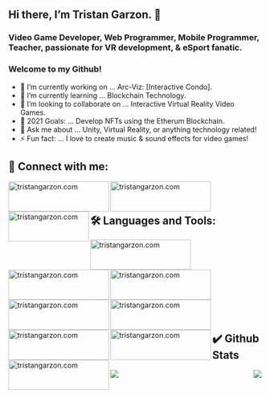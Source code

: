 ## Hi there, I’m Tristan Garzon. 👋
### Video Game Developer, Web Programmer, Mobile Programmer, Teacher, passionate for VR development, & eSport fanatic. 
### Welcome to my Github!

- 🔭 I’m currently working on ... Arc-Viz: [Interactive Condo].
- 🌱 I’m currently learning ... Blockchain Technology.
- 👯 I’m looking to collaborate on ... Interactive Virtual Reality Video Games.
- 🥅 2021 Goals: ... Develop NFTs using the Etherum Blockchain.
- 💬 Ask me about ... Unity, Virtual Reality, or anything technology related!
- ⚡ Fun fact: ... I love to create music & sound effects for video games!

## 🤝 Connect with me:
<img align="left" alt="tristangarzon.com" width="200px" height="60px" src="https://img.shields.io/badge/website-000000?style=for-the-badge&logo=About.me&logoColor=white"/>
<img align="left" alt="tristangarzon.com" width="200px" height="60px" src="https://img.shields.io/badge/LinkedIn-0077B5?style=for-the-badge&logo=linkedin&logoColor=white" />
<img align="left" alt="tristangarzon.com" width="160px" height="60px" src="https://img.shields.io/badge/Gmail-D14836?style=for-the-badge&logo=gmail&logoColor=white" />


<br/>

<br/>

## 🛠️ Languages and Tools:
<img align="left" alt="tristangarzon.com" width="200px" height="60px" src="https://img.shields.io/badge/C%23-239120?style=for-the-badge&logo=c-sharp&logoColor=white" />
<img align="left" alt="tristangarzon.com" width="200px" height="60px" src="https://img.shields.io/badge/C%2B%2B-00599C?style=for-the-badge&logo=c%2B%2B&logoColor=white" />
<img align="left" alt="tristangarzon.com" width="200px" height="60px" src="https://img.shields.io/badge/Unity-100000?style=for-the-badge&logo=unity&logoColor=white" />
<img align="left" alt="tristangarzon.com" width="200px" height="60px" src="https://img.shields.io/badge/-Unreal%20Engine-313131?style=for-the-badge&logo=unreal-engine&logoColor=white" />
<img align="left" alt="tristangarzon.com" width="200px" height="60px" src="https://img.shields.io/badge/JavaScript-323330?style=for-the-badge&logo=javascript&logoColor=F7DF1E" />

<img align="left" alt="tristangarzon.com" width="200px" height="60px" src="https://img.shields.io/badge/OpenGL-FFFFFF?style=for-the-badge&logo=opengl" />
<img align="left" alt="tristangarzon.com" width="200px" height="60px" src="https://img.shields.io/badge/.NET-512BD4?style=for-the-badge&logo=dotnet&logoColor=white" />
<img align="left" alt="tristangarzon.com" width="200px" height="60px" src="https://img.shields.io/badge/Xamarin-3498DB?style=for-the-badge&logo=xamarin&logoColor=white" />

<br/>
<br/>
<br/>
<br/>
<br/>
<br/>
<br/>
<br/>
<br/>


## ✔️ Github Stats

<img align = "left" src= "https://github-readme-stats.vercel.app/api?username=tristangarzon&&show_icons=true&title_color=ffffff&icon_color=bb2acf&text_color=daf7dc&bg_color=151515">
<img align = "right" src= "https://github-readme-stats.vercel.app/api/top-langs/?username=tristangarzon&hide=Rich Text Format, ShaderLab&langs_count=8&layout=compact">


<br/>

<br/>

